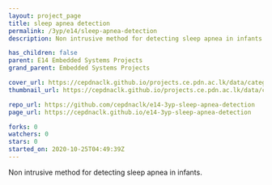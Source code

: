 ```yaml
---
layout: project_page
title: sleep apnea detection
permalink: /3yp/e14/sleep-apnea-detection
description: Non intrusive method for detecting sleep apnea in infants.

has_children: false
parent: E14 Embedded Systems Projects
grand_parent: Embedded Systems Projects

cover_url: https://cepdnaclk.github.io/projects.ce.pdn.ac.lk/data/categories/3yp/cover_page.jpg
thumbnail_url: https://cepdnaclk.github.io/projects.ce.pdn.ac.lk/data/categories/3yp/thumbnail.jpg

repo_url: https://github.com/cepdnaclk/e14-3yp-sleep-apnea-detection
page_url: https://cepdnaclk.github.io/e14-3yp-sleep-apnea-detection

forks: 0
watchers: 0
stars: 0
started_on: 2020-10-25T04:49:39Z
---
```

Non intrusive method for detecting sleep apnea in infants.

